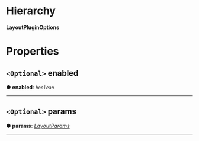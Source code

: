 

# Hierarchy

**LayoutPluginOptions**

# Properties

<a id="enabled"></a>

## `<Optional>` enabled

**● enabled**: *`boolean`*

___
<a id="params"></a>

## `<Optional>` params

**● params**: *[LayoutParams](layoutplugin.layoutparams.md)*

___

